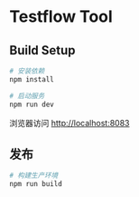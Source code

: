 # Testflow Tool

## Build Setup

```bash
# 安装依赖
npm install

# 启动服务
npm run dev
```

浏览器访问 [http://localhost:8083](http://localhost:8083)

## 发布

```bash
# 构建生产环境
npm run build
```